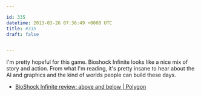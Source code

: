 ```yaml
---

id: 335
datetime: 2013-03-26 07:36:49 +0000 UTC
title: #335
draft: false


---
```


I'm pretty hopeful for this game. Bioshock Infinite looks like a nice mix of story and action. From what I'm reading, it's pretty insane to hear about the AI and graphics and the kind of worlds people can build these days. 

 
 * [BioShock Infinite review: above and below | Polygon](http://www.polygon.com/game/bioshock-infinite/2779)


